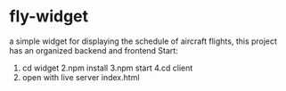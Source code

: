 # fly-widget
a simple widget for displaying the schedule of aircraft flights, this project has an organized backend and frontend
Start:
1. cd widget
2.npm install
3.npm start
4.cd client 
5. open with live server index.html
